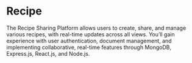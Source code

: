 # Recipe
The Recipe Sharing Platform allows users to create, share, and manage various recipes, with real-time updates across all views. You’ll gain experience with user authentication, document management, and implementing collaborative, real-time features through MongoDB, Express.js, React.js, and Node.js.
